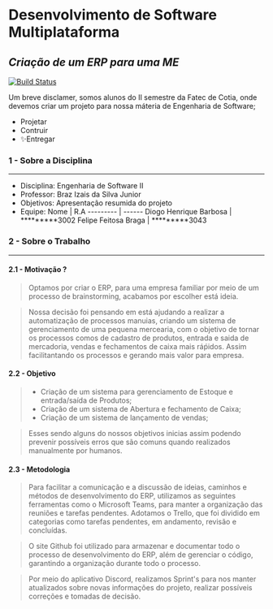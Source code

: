 # Desenvolvimento de Software Multiplataforma 
## _Criação de um ERP para uma ME_

[![Build Status](https://travis-ci.org/joemccann/dillinger.svg?branch=master)](https://travis-ci.org/joemccann/dillinger)

Um breve disclamer, somos alunos do II semestre da Fatec de Cotia, onde devemos criar um projeto para nossa máteria de Engenharia de Software;

- Projetar 
- Contruir
- ✨Entregar

### 1 - Sobre a Disciplina
----
- Disciplina: Engenharia de Software II
- Professor: Braz Izais da Silva Junior
- Objetivos: Apresentação resumida do projeto
- Equipe:
     Nome   | R.A
    --------- | ------
    Diogo Henrique Barbosa | *********3002
    Felipe Feitosa Braga  | *********3043


### 2 - Sobre o Trabalho
----

#### 2.1 - Motivação ?

> Optamos por criar o ERP, para uma empresa familiar por meio de um processo de brainstorming,  acabamos por escolher está ideia.  

> Nossa decisão foi pensando em está ajudando a realizar a automatização de processos manuias, criando um sistema de gerenciamento de uma pequena mercearia, com o objetivo de tornar os processos comos de cadastro de produtos, entrada e saida de mercadoria, vendas e fechamentos de caixa mais ráṕidos. Assim facilitantando os processos e gerando mais valor para empresa. 

#### 2.2 - Objetivo

> - Criação de um sistema para gerenciamento de Estoque e entrada/saída de Produtos;
> - Criação de um sistema de Abertura e fechamento de Caixa;
> - Criação de um sistema de lançamento de vendas;

> Esses sendo alguns do nossos objetivos inicias assim podendo prevenir possíveis erros que são comuns quando realizados manualmente por humanos.
    
#### 2.3 - Metodologia 

> Para facilitar a comunicação e a discussão de ideias, caminhos e métodos de desenvolvimento do ERP, utilizamos as seguintes ferramentas como o Microsoft Teams,  para manter a organização das reuniões e tarefas pendentes. Adotamos o Trello, que foi dividido em categorias como tarefas pendentes, em andamento, revisão e concluídas. 

> O site Github foi utilizado para armazenar e documentar todo o processo de desenvolvimento do ERP, além de gerenciar o código, garantindo a organização durante todo o processo. 

> Por meio do aplicativo Discord, realizamos Sprint's para nos manter atualizados sobre novas informações do projeto, realizar possíveis correções e tomadas de decisão. 

